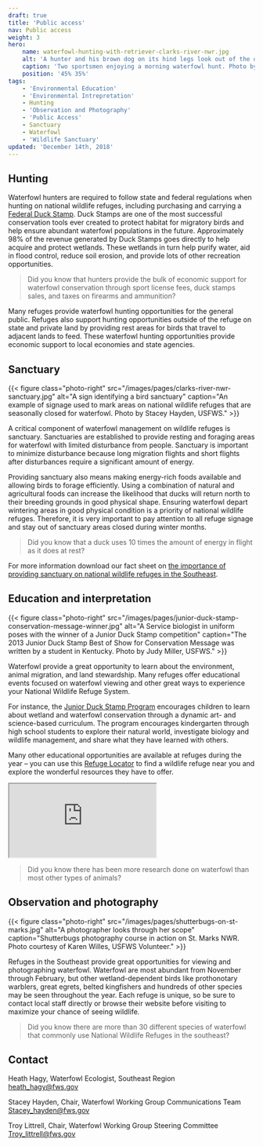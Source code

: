 ```yaml
---
draft: true
title: 'Public access'
nav: Public access
weight: 3
hero:
    name: waterfowl-hunting-with-retriever-clarks-river-nwr.jpg
    alt: 'A hunter and his brown dog on its hind legs look out of the opening of a duck blind'
    caption: 'Two sportsmen enjoying a morning waterfowl hunt. Photo by Stacey Hayden, USFWS.'
    position: '45% 35%'
tags:
    - 'Environmental Education'
    - 'Environmental Intrepretation'
    - Hunting
    - 'Observation and Photography'
    - 'Public Access'
    - Sanctuary
    - Waterfowl
    - 'Wildlife Sanctuary'
updated: 'December 14th, 2018'
---
```


## Hunting

Waterfowl hunters are required to follow state and federal regulations when hunting on national wildlife refuges, including purchasing and carrying a [Federal Duck Stamp](https://www.fws.gov/birds/get-involved/duck-stamp.php). Duck Stamps are one of the most successful conservation tools ever created to protect habitat for migratory birds and help ensure abundant waterfowl populations in the future. Approximately 98% of the revenue generated by Duck Stamps goes directly to help acquire and protect wetlands. These wetlands in turn help purify water, aid in flood control, reduce soil erosion, and provide lots of other recreation opportunities.

> Did you know that hunters provide the bulk of economic support for waterfowl conservation through sport license fees, duck stamps sales, and taxes on firearms and ammunition?

Many refuges provide waterfowl hunting opportunities for the general public. Refuges also support hunting opportunities outside of the refuge on state and private land by providing rest areas for birds that travel to adjacent lands to feed. These waterfowl hunting opportunities provide economic support to local economies and state agencies.

## Sanctuary

{{< figure class="photo-right" src="/images/pages/clarks-river-nwr-sanctuary.jpg" alt="A sign identifying a bird sanctuary" caption="An example of signage used to mark areas on national wildlife refuges that are seasonally closed for waterfowl. Photo by Stacey Hayden, USFWS." >}}

A critical component of waterfowl management on wildlife refuges is sanctuary. Sanctuaries are established to provide resting and foraging areas for waterfowl with limited disturbance from people. Sanctuary is important to minimize disturbance because long migration flights and short flights after disturbances require a significant amount of energy.

Providing sanctuary also means making energy-rich foods available and allowing birds to forage efficiently. Using a combination of natural and agricultural foods can increase the likelihood that ducks will return north to their breeding grounds in good physical shape. Ensuring waterfowl depart wintering areas in good physical condition is a priority of national wildlife refuges. Therefore, it is very important to pay attention to all refuge signage and stay out of sanctuary areas closed during winter months.

> Did you know that a duck uses 10 times the amount of energy in flight as it does at rest?

For more information download our fact sheet on [the importance of providing sanctuary on national wildlife refuges in the Southeast](/pdf/fact-sheet/importance-of-providing-sanctuary-on-national-wildlife-refuges-in-the-southeast.pdf).

## Education and interpretation

{{< figure class="photo-right" src="/images/pages/junior-duck-stamp-conservation-message-winner.jpg" alt="A Service biologist in uniform poses with the winner of a Junior Duck Stamp competition" caption="The 2013 Junior Duck Stamp Best of Show for Conservation Message was written by a student in Kentucky. Photo by Judy Miller, USFWS." >}}

Waterfowl provide a great opportunity to learn about the environment, animal migration, and land stewardship. Many refuges offer educational events focused on waterfowl viewing and other great ways to experience your National Wildlife Refuge System.

For instance, the [Junior Duck Stamp Program](https://www.fws.gov/birds/education/junior-duck-stamp-conservation-program.php) encourages children to learn about wetland and waterfowl conservation through a dynamic art- and science-based curriculum. The program encourages kindergarten through high school students to explore their natural world, investigate biology and wildlife management, and share what they have learned with others.

Many other educational opportunities are available at refuges during the year – you can use this [Refuge Locator](https://www.fws.gov/refuges/refugelocatormaps/) to find a wildlife refuge near you and explore the wonderful resources they have to offer.

<iframe src="https://usfws.github.io/southeast-mega-map/?layers=Refuges" class="state-map" title="Find a local national wildlife refuge"></iframe>

> Did you know there has been more research done on waterfowl than most other types of animals?

## Observation and photography

{{< figure class="photo-right" src="/images/pages/shutterbugs-on-st-marks.jpg" alt="A photographer looks through her scope" caption="Shutterbugs photography course in action on St. Marks NWR. Photo courtesy of Karen Willes, USFWS Volunteer." >}}

Refuges in the Southeast provide great opportunities for viewing and photographing waterfowl. Waterfowl are most abundant from November through February, but other wetland-dependent birds like prothonotary warblers, great egrets, belted kingfishers  and hundreds of other species may be seen throughout the year. Each refuge is unique, so be sure to contact local staff directly or browse their website before visiting to maximize your chance of seeing wildlife.

> Did you know there are more than 30 different species of waterfowl that commonly use National Wildlife Refuges in the southeast?

## Contact

Heath Hagy, Waterfowl Ecologist, Southeast Region  
[heath_hagy@fws.gov](mailto:heath_hagy@fws.gov)

Stacey Hayden, Chair, Waterfowl Working Group Communications Team  
[Stacey_hayden@fws.gov](mailto:Stacey_hayden@fws.gov)

Troy Littrell, Chair, Waterfowl Working Group Steering Committee  
[Troy_littrell@fws.gov](mailto:Troy_littrell@fws.gov)